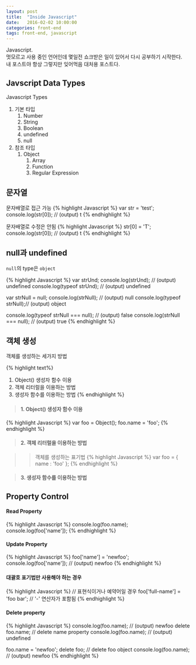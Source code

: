 ```yaml
---
layout: post
title:  "Inside Javascript"
date:   2016-02-02 10:00:00
categories: front-end
tags: front-end, javascript
---
```


Javascript.<br>
멋모르고 사용 중인 언어인데 몇일전 쇼크받은 일이 있어서 다시 공부하기 시작한다.<br>
내 포스트야 항상 그렇지만 잊어먹음 대처용 포스트다.

## Javscript Data Types

Javascript Types

1. 기본 타입
    1. Number
    1. String
    1. Boolean
    1. undefined
    1. null
1. 참조 타입
    1. Object
    	1. Array
    	1. Function
    	1. Regular Expression

## 문자열

문자배열로 접근 가능
{% highlight Javascript %}
var str = 'test';
console.log(str[0]);	// (output) t
{% endhighlight %}


문자배열로 수정은 안됨
{% highlight Javascript %}
str[0] = 'T';
console.log(str[0]);	// (output) t
{% endhighlight %}

## null과 undefined

`null`의 type은 `object`

{% highlight Javascript %}
var strUnd;
console.log(strUnd);		// (output) undefined
console.log(typeof strUnd);	// (output) undefined

var strNull = null;
console.log(strNull);		// (output) null
console.log(typeof strNull);// (output) object

console.log(typeof strNull === null);	// (output)	false
console.log(strNull === null);			// (output)	true
{% endhighlight %}

## 객체 생성

객체를 생성하는 세가지 방법

{% highlight text%}
1. Object() 생성자 함수 이용
2. 객체 리터럴을 이용하는 방법
3. 생성자 함수를 이용하는 방법
{% endhighlight %}

> #### 1. Object() 생성자 함수 이용
{% highlight Javascript %}
var foo = Object();
foo.name = 'foo';
{% endhighlight %}

> #### 2. 객체 리터럴을 이용하는 방법

>> 객체를 생성하는 표기법
{% highlight Javascript %}
var foo = {
	name : 'foo'
};
{% endhighlight %}

> #### 3. 생성자 함수를 이용하는 방법

## Property Control

#### Read Property

{% highlight Javascript %}
console.log(foo.name);
console.log(foo['name']);
{% endhighlight %}

#### Update Property

{% highlight Javascript %}
foo['name'] = 'newfoo';
console.log(foo['name']);	// (output) newfoo
{% endhighlight %}

#### 대괄호 표기법만 사용해야 하는 경우

{% highlight Javascript %}
// 표현식이거나 예약어일 경우
foo['full-name'] = 'foo bar';	// '-' 연산자가 포함됨
{% endhighlight %}

#### Delete property

{% highlight Javascript %}
console.log(foo.name);	// (output) newfoo
delete foo.name;		// delete name property
console.log(foo.name);	// (output) undefined

foo.name = 'newfoo';
delete foo;				// delete foo object
console.log(foo.name);	// (output) newfoo
{% endhighlight %}

